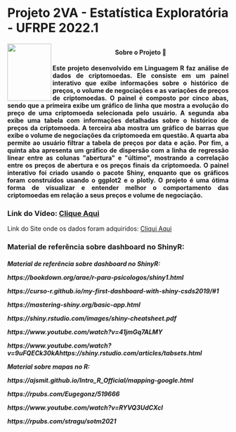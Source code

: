 # Projeto 2VA - Estatística Exploratória - UFRPE 2022.1  
<img align="left" src="https://upload.wikimedia.org/wikipedia/commons/8/83/Bras%C3%A3o_UFRPE.png" width="100" height="130">

 ## <h4 Align="center"> Sobre o Projeto :eyes: </h4>
 
 
<h4 Align="justify">
Este projeto desenvolvido em Linguagem R faz análise de dados de criptomoedas. Ele consiste em um painel 
interativo que exibe informações sobre o histórico de preços, o volume de negociações e as variações de preços de criptomoedas.
O painel é composto por cinco abas, sendo que a primeira exibe um gráfico de linha que mostra a evolução do preço de uma criptomoeda 
selecionada pelo usuário. A segunda aba exibe uma tabela com informações detalhadas sobre o histórico de preços da criptomoeda. 
A terceira aba mostra um gráfico de barras que exibe o volume de negociações da criptomoeda em questão.
A quarta aba permite ao usuário filtrar a tabela de preços por data e ação. Por fim, a quinta aba apresenta um gráfico de 
dispersão com a linha de regressão linear entre as colunas "abertura" e "último", mostrando a correlação entre os 
preços de abertura e os preços finais da criptomoeda.
O painel interativo foi criado usando o pacote Shiny, enquanto que os gráficos foram construídos usando o 
ggplot2 e o plotly. O projeto é uma ótima forma de visualizar e entender melhor o comportamento das criptomoedas 
em relação a seus preços e volume de negociação.

</h4>
<h3><p>Link do Vídeo:  
<a href="https://youtu.be/_9jgDm90hKY">Clique Aqui</a></p></h3>
<p>Link do Site onde os dados foram adquiridos:
<a href="https://www.investing.com/">Cliqui Aqui</a></h3>
<h3 Align="left">Material de referência sobre dashboard no ShinyR:</h3>
<h5 Align="justify">
<p>Material de referência sobre dashboard no ShinyR:<p>
<p>https://bookdown.org/arae/r-para-psicologos/shiny1.html
<p>https://curso-r.github.io/my-first-dashboard-with-shiny-csds2019/#1
<p>https://mastering-shiny.org/basic-app.html
<p>https://shiny.rstudio.com/images/shiny-cheatsheet.pdf
<p>https://www.youtube.com/watch?v=41jmGq7ALMY
<p>https://www.youtube.com/watch?v=9uFQECk30kAhttps://shiny.rstudio.com/articles/tabsets.html

<p>Material sobre mapas no R:
<p>https://ajsmit.github.io/Intro_R_Official/mapping-google.html
<p>https://rpubs.com/Eugegonz/519666
<p>https://www.youtube.com/watch?v=RYVQ3UdCXcI
<p>https://rpubs.com/stragu/sotm2021
</h5>
